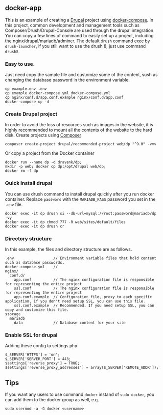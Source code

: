 ## docker-app
This is an example of creating a [Drupal](drupal.org) project using [docker-compose](https://docs.docker.com/compose/). In this project, common development and management tools such as Composer/Drush/Drupal-Console are used through the drupal integration. You can copy a few lines of command to easily set up a project, including the nginx/drupal/mariadb/adminer. The default `drush` command exec by `drush-launcher`, if you still want to use the drush 8, just use command `drush8`.

### Easy to use.
Just need copy the sample file and customize some of the content, sush as changing the database password in the environment variable.
```
cp example.env .env  
cp example.docker-compose.yml docker-compose.yml  
cp nginx/conf.d/app.conf.example nginx/conf.d/app.conf  
docker-compose up -d  
```

### Create Drupal project
In order to avoid the loss of resources such as images in the website, it is highly recommended to mount all the contents of the website to the hard disk. Create projects using [Composer](https://getcomposer.org/)
```
composer create-project drupal/recommended-project web/dp "^9.0" -vvv
```
Or copy a project from the Docker container
```
docker run --name dp -d dravenk/dp;
mkdir -p web; docker cp dp:/opt/drupal web/dp;
docker rm -f dp
```

### Quick install drupal
You can use drush command to install drupal quickly after you run docker container.
Replace `password` with the `MARIADB_PASS` password you set in the `.env` file.
```
docker exec -it dp drush si --db-url=mysql://root:password@mariadb/dp -vy
docker exec -it dp chmod 777 -R web/sites/default/files
docker exec -it dp drush cr
```

### Directory structure
In this example, the files and directory structure are as follows.
```
.env                  // Environment variable files that hold content such as database passwords.
docker-compose.yml    // 
nginx/
  conf.d/
    app.conf          // The nginx configuration file is responsible for representing the entire project
    ssl.conf          // The nginx configuration file is responsible for representing the entire project
    app.conf.example  // Configuration file, proxy to each specific application, if you don't need setup SSL, you can use this file.
    ssl.conf.example  // Recommended. If you need setup SSL, you can copy and customize this file.
storage
  mariadb
    data              // Database content for your site
```

### Enable SSL for drupal 
Adding these config to settings.php
```
$_SERVER['HTTPS'] = 'on';
$_SERVER['SERVER_PORT'] = 443;
$settings['reverse_proxy'] = TRUE;
$settings['reverse_proxy_addresses'] = array($_SERVER['REMOTE_ADDR']);
```
## Tips
If you want any users to use command `docker` instand of `sudo docker`, you can add them to the docker group as well, e.g.
```
sudo usermod -a -G docker <username>
```